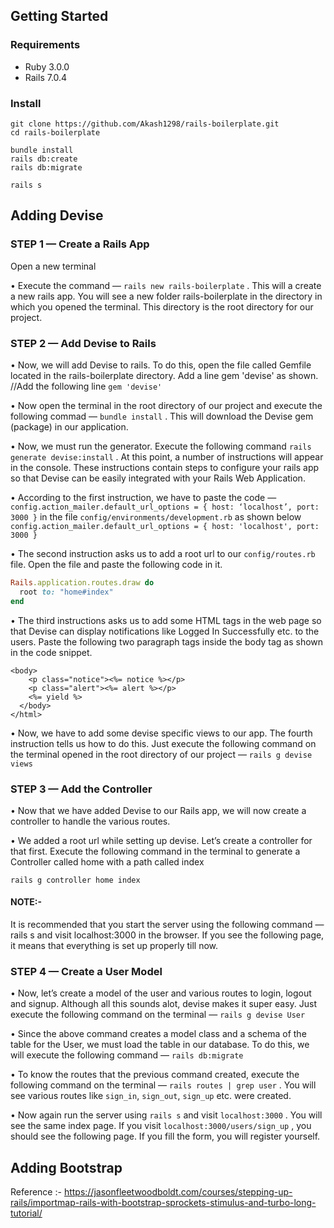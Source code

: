 ## Getting Started

### Requirements
- Ruby 3.0.0
- Rails 7.0.4

### Install

```
git clone https://github.com/Akash1298/rails-boilerplate.git
cd rails-boilerplate

bundle install
rails db:create
rails db:migrate

rails s
```

## Adding Devise

<h3>STEP 1 — Create a Rails App</h3>

Open a new terminal

• Execute the command — ```rails new rails-boilerplate``` . This will a create a new rails app. You will see a new folder rails-boilerplate in the directory in which you opened the terminal. This directory is the root directory for our project.



<h3>STEP 2 — Add Devise to Rails</h3>

• Now, we will add Devise to rails. To do this, open the file called Gemfile located in the rails-boilerplate directory. Add a line gem 'devise' as shown.
//Add the following line
```gem 'devise'```

• Now open the terminal in the root directory of our project and execute the following commad — ```bundle install``` . This will download the Devise gem (package) in our application.

• Now, we must run the generator. Execute the following command ```rails generate devise:install``` . At this point, a number of instructions will appear in the console. These instructions contain steps to configure your rails app so that Devise can be easily integrated with your Rails Web Application.

• According to the first instruction, we have to paste the code — ```config.action_mailer.default_url_options = { host: ‘localhost’, port: 3000 }``` in the file ```config/environments/development.rb``` as shown below
```config.action_mailer.default_url_options = { host: 'localhost', port: 3000 }```

• The second instruction asks us to add a root url to our ```config/routes.rb``` file. Open the file and paste the following code in it.
```ruby
Rails.application.routes.draw do
  root to: "home#index"
end
```
• The third instructions asks us to add some HTML tags in the web page so that Devise can display notifications like Logged In Successfully etc. to the users. Paste the following two paragraph tags inside the body tag as shown in the code snippet.
```
<body>
    <p class="notice"><%= notice %></p>
    <p class="alert"><%= alert %></p>
    <%= yield %>
  </body>
</html>
```

• Now, we have to add some devise specific views to our app. The fourth instruction tells us how to do this. Just execute the following command on the terminal opened in the root directory of our project — ```rails g devise views```



<h3>STEP 3 — Add the Controller</h3>

• Now that we have added Devise to our Rails app, we will now create a controller to handle the various routes.

• We added a root url while setting up devise. Let’s create a controller for that first. Execute the following command in the terminal to generate a Controller called home with a path called index

```rails g controller home index```

<h4>NOTE:-</h4> It is recommended that you start the server using the following command — rails s and visit localhost:3000 in the browser. If you see the following page, it means that everything is set up properly till now.



<h3>STEP 4 — Create a User Model</h3>

• Now, let’s create a model of the user and various routes to login, logout and signup. Although all this sounds alot, devise makes it super easy. Just execute the following command on the terminal — ```rails g devise User```

• Since the above command creates a model class and a schema of the table for the User, we must load the table in our database. To do this, we will execute the following command — ```rails db:migrate```
    
• To know the routes that the previous command created, execute the following command on the terminal — ```rails routes | grep user``` . You will see various routes like ```sign_in```, ```sign_out```, ```sign_up``` etc. were created.

• Now again run the server using ```rails s``` and visit ```localhost:3000``` . You will see the same index page. If you visit ```localhost:3000/users/sign_up``` , you should see the following page. If you fill the form, you will register yourself.


## Adding Bootstrap

Reference :- 
https://jasonfleetwoodboldt.com/courses/stepping-up-rails/importmap-rails-with-bootstrap-sprockets-stimulus-and-turbo-long-tutorial/
